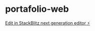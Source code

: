 # portafolio-web

[Edit in StackBlitz next generation editor ⚡️](https://stackblitz.com/~/github.com/Santiagorodriguezgalviz/portafolio-web)